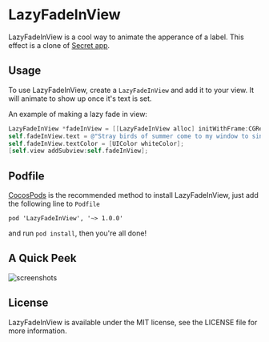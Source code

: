 # LazyFadeInView
LazyFadeInView is a cool way to animate the apperance of a label. This effect is a clone of [Secret app](https://itunes.apple.com/us/app/secret-speak-freely/id775307543?mt=8). 

## Usage
To use LazyFadeInView, create a `LazyFadeInView` and add it to your view. It will animate to show up once it's text is set.

An example of making a lazy fade in view:

```objective-c
LazyFadeInView *fadeInView = [[LazyFadeInView alloc] initWithFrame:CGRectMake(20, 120, 280, 200)];
self.fadeInView.text = @"Stray birds of summer come to my window to sing and fly away.";
self.fadeInView.textColor = [UIColor whiteColor];
[self.view addSubview:self.fadeInView];
```

## Podfile

[CocosPods](http://cocosPods.org) is the recommended method to install LazyFadeInView, just add the following line to `Podfile`

```
pod 'LazyFadeInView', '~> 1.0.0'
```

and run `pod install`, then you're all done!

## A Quick Peek
![screenshots](https://cloud.githubusercontent.com/assets/4316898/2808172/95280184-cd14-11e3-876b-ac00ba78fbc9.gif)

## License

LazyFadeInView is available under the MIT license, see the LICENSE file for more information.     
